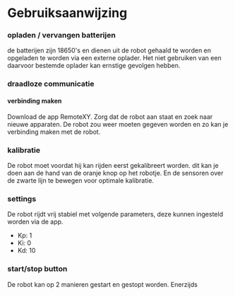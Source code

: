 # Gebruiksaanwijzing

### opladen / vervangen batterijen
de batterijen zijn 18650's en dienen uit de robot gehaald te worden en opgeladen te worden via een externe oplader. Het niet gebruiken van een daarvoor bestemde oplader kan ernstige gevolgen hebben.

### draadloze communicatie
#### verbinding maken
Download de app RemoteXY. Zorg dat de robot aan staat en zoek naar nieuwe apparaten.
De robot zou weer moeten gegeven worden en zo kan je verbinding maken met de robot.

### kalibratie
De robot moet voordat hij kan rijden eerst gekalibreert worden. dit kan je doen aan de hand van de oranje knop op het robotje. En de sensoren over de zwarte lijn te bewegen voor optimale kalibratie.

### settings
De robot rijdt vrij stabiel met volgende parameters, deze kunnen ingesteld worden via de app. 
- Kp: 1
- Ki: 0
- Kd: 10

### start/stop button
De robot kan op 2 manieren gestart en gestopt worden. Enerzijds 
